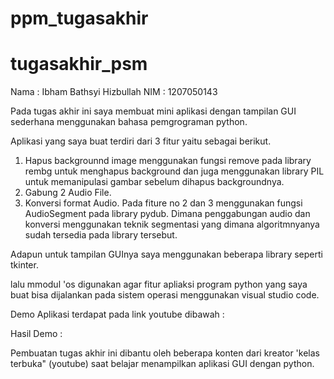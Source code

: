 # ppm_tugasakhir

# tugasakhir_psm


Nama : Ibham Bathsyi Hizbullah
NIM : 1207050143

Pada tugas akhir ini saya membuat mini aplikasi dengan tampilan GUI sederhana menggunakan bahasa pemgrograman python.

Aplikasi yang saya buat terdiri dari 3 fitur yaitu sebagai berikut.
1. Hapus backgrounnd image menggunakan fungsi remove pada library rembg untuk menghapus background dan juga menggunakan library PIL untuk memanipulasi gambar sebelum dihapus backgroundnya.
2. Gabung 2 Audio File.
3. Konversi format Audio.
Pada fiture no 2 dan 3 menggunakan fungsi AudioSegment pada library pydub. Dimana penggabungan audio dan konversi menggunakan teknik segmentasi yang dimana algoritmnyanya sudah tersedia pada library tersebut.

Adapun untuk tampilan GUInya saya menggunakan beberapa library seperti tkinter.

lalu mmodul 'os digunakan agar fitur apliaksi program python yang saya buat bisa dijalankan pada sistem operasi menggunakan visual studio code.

Demo Aplikasi terdapat pada link youtube dibawah :

Hasil Demo :





Pembuatan tugas akhir ini dibantu oleh beberapa konten dari kreator 'kelas terbuka" (youtube) saat belajar menampilkan aplikasi GUI dengan python.
